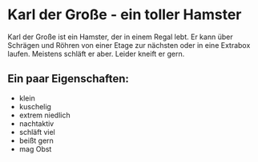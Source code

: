 # Karl der Große - ein toller Hamster

Karl der Große ist ein Hamster, der in einem Regal lebt. Er kann über Schrägen und Röhren von einer Etage zur nächsten oder in eine Extrabox laufen. Meistens schläft er aber. Leider kneift er gern.

## Ein paar Eigenschaften:

* klein
* kuschelig
* extrem niedlich
* nachtaktiv
* schläft viel
* beißt gern
* mag Obst

